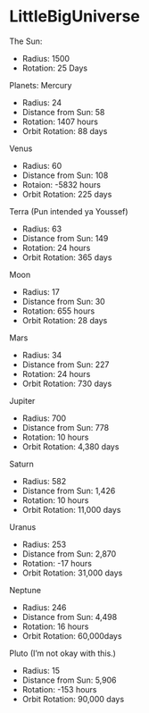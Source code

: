 # LittleBigUniverse

The Sun:
-	Radius: 1500
-	Rotation: 25 Days

Planets:
Mercury
-	Radius: 24
-	Distance from Sun: 58
-   Rotation: 1407 hours
-	Orbit Rotation: 88 days 

Venus
-	Radius: 60
-	Distance from Sun: 108
-   Rotaion: -5832 hours
-	Orbit Rotation: 225 days 

Terra (Pun intended ya Youssef)
-	Radius: 63
-	Distance from Sun: 149
-   Rotation: 24 hours
-	Orbit Rotation: 365 days 

Moon
-	Radius: 17
-	Distance from Sun: 30
-   Rotation: 655 hours
-	Orbit Rotation: 28 days 


Mars
-	Radius: 34
-	Distance from Sun: 227
-   Rotation: 24 hours
-	Orbit Rotation: 730 days 

Jupiter
-	Radius: 700
-	Distance from Sun: 778
-   Rotation: 10 hours
-	Orbit Rotation: 4,380 days 

Saturn
-	Radius: 582
-	Distance from Sun: 1,426
-   Rotation: 10 hours
-	Orbit Rotation: 11,000 days 

Uranus
-	Radius: 253
-	Distance from Sun: 2,870
-   Rotation: -17 hours
-	Orbit Rotation: 31,000 days 

Neptune
-	Radius: 246
-	Distance from Sun: 4,498
-   Rotation: 16 hours
-	Orbit Rotation: 60,000days 


Pluto (I’m not okay with this.) 
-	Radius: 15
-	Distance from Sun: 5,906
-   Rotation: -153 hours
-	Orbit Rotation: 90,000 days